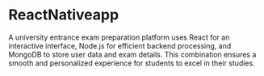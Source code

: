 # ReactNativeapp
A university entrance exam preparation platform uses React for an interactive interface, Node.js for efficient backend processing, and MongoDB to store user data and exam details. This combination ensures a smooth and personalized experience for students to excel in their studies.
